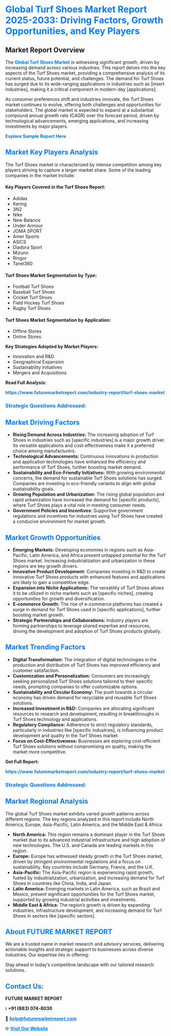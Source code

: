 <h1 style="color: #007BFF;">Global Turf Shoes Market Report 2025-2033: Driving Factors, Growth Opportunities, and Key Players</h1>

<section id="overview">
<h2>Market Report Overview</h2>
<p>The <a href="https://www.futuremarketreport.com/industry-report/turf-shoes-market" style="color: #007BFF; text-decoration: none;"><strong>Global Turf Shoes Market</strong></a> is witnessing significant growth, driven by increasing demand across various industries. This report delves into the key aspects of the Turf Shoes market, providing a comprehensive analysis of its current status, future potential, and challenges. The demand for Turf Shoes has surged due to its wide-ranging applications in industries such as [insert industries], making it a critical component in modern-day [applications].</p>
<p>As consumer preferences shift and industries innovate, the Turf Shoes market continues to evolve, offering both challenges and opportunities for stakeholders. The global market is expected to expand at a substantial compound annual growth rate (CAGR) over the forecast period, driven by technological advancements, emerging applications, and increasing investments by major players.</p>
</section>

<section id="overview">
<p><a href="https://www.futuremarketreport.com/request-sample/reportId=89063" style="color: #007BFF; text-decoration: none;"><strong>Explore Sample Report Here</strong></a></p>
</section>

<section id="key-players">
<h2 style="color: #007BFF;">Market Key Players Analysis</h2>
<p>The Turf Shoes market is characterized by intense competition among key players striving to capture a larger market share. Some of the leading companies in the market include:</p>
<h4>Key Players Covered in the Turf Shoes Report:</h4>
<ul><li>Adidas</li><li>Kering</li><li>3N2</li><li>Nike</li><li>New Balance</li><li>Under Armour</li><li>JOMA SPORT</li><li>Amer Sports</li><li>ASICS</li><li>Diadora Sport</li><li>Mizuno</li><li>Ringor</li><li>Tanel360</li></ul>
<h4>Turf Shoes Market Segmentation by Type:</h4>
<ul><li>Football Turf Shoes</li><li>Baseball Turf Shoes</li><li>Cricket Turf Shoes</li><li>Field Hockey Turf Shoes</li><li>Rugby Turf Shoes</li></ul>

<h4>Turf Shoes Market Segmentation by Application:</h4>
<ul><li>Offline Stores</li><li>Online Stores</li></ul>
<p><strong>Key Strategies Adopted by Market Players:</strong></p>
<ul>
<li>Innovation and R&D</li>
<li>Geographical Expansion</li>
<li>Sustainability Initiatives</li>
<li>Mergers and Acquisitions</li>
</ul>
</section>

<section>
<p><strong>Read Full Analysis: </strong></p><a href="https://www.futuremarketreport.com/industry-report/turf-shoes-market" style="color: #007BFF; text-decoration: none;"><strong>https://www.futuremarketreport.com/industry-report/turf-shoes-market</strong></a>
<h3 style="color: #007BFF;">Strategic Questions Addressed:</h3>
</section>

<section id="driving-factors">
<h2 style="color: #007BFF;">Market Driving Factors</h2>
<ul>
<li><strong>Rising Demand Across Industries:</strong> The increasing adoption of Turf Shoes in industries such as [specific industries] is a major growth driver. Its versatile applications and cost-effectiveness make it a preferred choice among manufacturers.</li>
<li><strong>Technological Advancements:</strong> Continuous innovations in production and application technologies have enhanced the efficiency and performance of Turf Shoes, further boosting market demand.</li>
<li><strong>Sustainability and Eco-Friendly Initiatives:</strong> With growing environmental concerns, the demand for sustainable Turf Shoes solutions has surged. Companies are investing in eco-friendly variants to align with global sustainability goals.</li>
<li><strong>Growing Population and Urbanization:</strong> The rising global population and rapid urbanization have increased the demand for [specific products], where Turf Shoes plays a vital role in meeting consumer needs.</li>
<li><strong>Government Policies and Incentives:</strong> Supportive government regulations and incentives for industries using Turf Shoes have created a conducive environment for market growth.</li>
</ul>
</section>

<section id="growth-opportunities">
<h2 style="color: #007BFF;">Market Growth Opportunities</h2>
<ul>
<li><strong>Emerging Markets:</strong> Developing economies in regions such as Asia-Pacific, Latin America, and Africa present untapped potential for the Turf Shoes market. Increasing industrialization and urbanization in these regions are key growth drivers.</li>
<li><strong>Innovative Product Development:</strong> Companies investing in R&D to create innovative Turf Shoes products with enhanced features and applications are likely to gain a competitive edge.</li>
<li><strong>Expansion into Niche Applications:</strong> The versatility of Turf Shoes allows it to be utilized in niche markets such as [specific niches], creating opportunities for growth and diversification.</li>
<li><strong>E-commerce Growth:</strong> The rise of e-commerce platforms has created a surge in demand for Turf Shoes used in [specific applications], further boosting market growth.</li>
<li><strong>Strategic Partnerships and Collaborations:</strong> Industry players are forming partnerships to leverage shared expertise and resources, driving the development and adoption of Turf Shoes products globally.</li>
</ul>
</section>

<section id="trending-factors">
<h2 style="color: #007BFF;">Market Trending Factors</h2>
<ul>
<li><strong>Digital Transformation:</strong> The integration of digital technologies in the production and distribution of Turf Shoes has improved efficiency and customer satisfaction.</li>
<li><strong>Customization and Personalization:</strong> Consumers are increasingly seeking personalized Turf Shoes solutions tailored to their specific needs, prompting companies to offer customizable options.</li>
<li><strong>Sustainability and Circular Economy:</strong> The push towards a circular economy has driven demand for recyclable and reusable Turf Shoes solutions.</li>
<li><strong>Increased Investment in R&D:</strong> Companies are allocating significant resources to research and development, resulting in breakthroughs in Turf Shoes technology and applications.</li>
<li><strong>Regulatory Compliance:</strong> Adherence to strict regulatory standards, particularly in industries like [specific industries], is influencing product development and quality in the Turf Shoes market.</li>
<li><strong>Focus on Cost-Effectiveness:</strong> Businesses are exploring cost-efficient Turf Shoes solutions without compromising on quality, making the market more competitive.</li>
</ul>
</section>

<section>
<p><strong>Get Full Report: </strong></p><a href="https://www.futuremarketreport.com/industry-report/turf-shoes-market" style="color: #007BFF; text-decoration: none;"><strong>https://www.futuremarketreport.com/industry-report/turf-shoes-market</strong></a>
<h3 style="color: #007BFF;">Strategic Questions Addressed:</h3>
</section>


<section id="regional-analysis">
<h2 style="color: #007BFF;">Market Regional Analysis</h2>
<p>The global Turf Shoes market exhibits varied growth patterns across different regions. The key regions analyzed in this report include North America, Europe, Asia-Pacific, Latin America, and the Middle East & Africa:</p>
<ul>
<li><strong>North America:</strong> This region remains a dominant player in the Turf Shoes market due to its advanced industrial infrastructure and high adoption of new technologies. The U.S. and Canada are leading markets in this region.</li>
<li><strong>Europe:</strong> Europe has witnessed steady growth in the Turf Shoes market, driven by stringent environmental regulations and a focus on sustainability. Key countries include Germany, France, and the U.K.</li>
<li><strong>Asia-Pacific:</strong> The Asia-Pacific region is experiencing rapid growth, fueled by industrialization, urbanization, and increasing demand for Turf Shoes in countries like China, India, and Japan.</li>
<li><strong>Latin America:</strong> Emerging markets in Latin America, such as Brazil and Mexico, present significant opportunities for the Turf Shoes market, supported by growing industrial activities and investments.</li>
<li><strong>Middle East & Africa:</strong> The region’s growth is driven by expanding industries, infrastructure development, and increasing demand for Turf Shoes in sectors like [specific sectors].</li>
</ul>
</section>

<footer>
<h2 style="color: #007BFF;">About FUTURE MARKET REPORT</h2>
<p>We are a trusted name in market research and advisory services, delivering actionable insights and strategic support to businesses across diverse industries. Our expertise lies in offering:</p>

<p>Stay ahead in today’s competitive landscape with our tailored research solutions.</p>

<h2 style="color: #007BFF;">Contact Us:</h2>
<p><strong>FUTURE MARKET REPORT</strong></p>
<p>📞 <strong>+91 (883) 074-8030</strong></p>
<p>📧 <strong><a href="mailto:help@futuremarketreport.com" style="color: #007BFF;">help@futuremarketreport.com</a></strong></p>
<p>🌐 <strong><a href="https://www.futuremarketreport.com/" style="color: #007BFF;">Visit Our Website</a></strong></p>
</footer>
